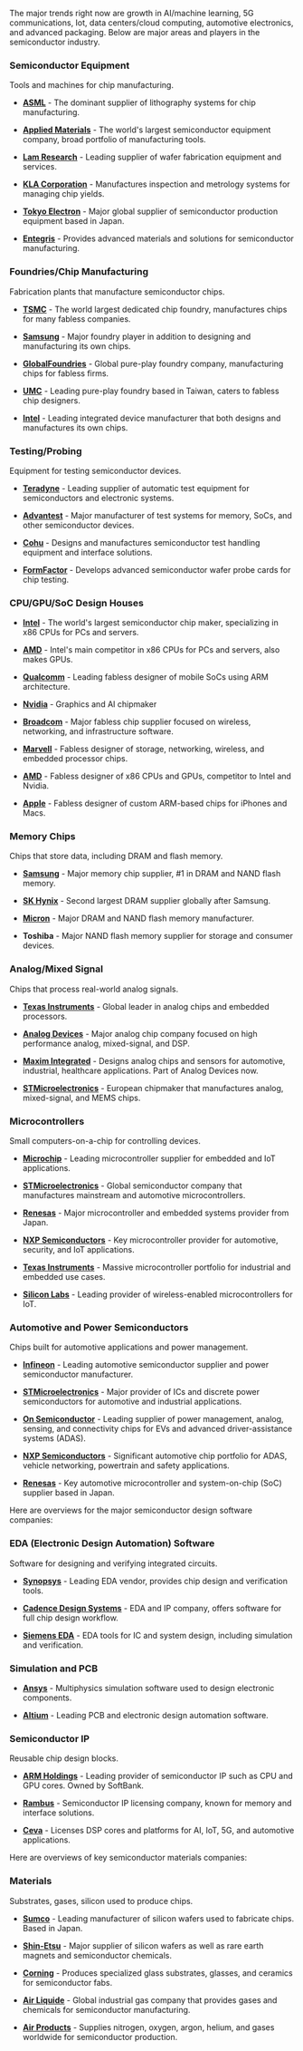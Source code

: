 The major trends right now are growth in AI/machine learning, 5G
communications, Iot, data centers/cloud computing, automotive
electronics, and advanced packaging. Below are major areas and players
in the semiconductor industry.


### Semiconductor Equipment

Tools and machines for chip manufacturing.

- [**ASML**](https://seekingalpha.com/symbol/ASML) - The dominant
  supplier of lithography systems for chip manufacturing.

- [**Applied Materials**](https://seekingalpha.com/symbol/AMAT) - The
  world's largest semiconductor equipment company, broad portfolio of
  manufacturing tools.

- [**Lam Research**](https://seekingalpha.com/symbol/LRCX) - Leading
  supplier of wafer fabrication equipment and services.

- [**KLA Corporation**](https://seekingalpha.com/symbol/KLAC) -
  Manufactures inspection and metrology systems for managing chip
  yields.

- [**Tokyo Electron**](https://www.tel.com) - Major global supplier of
  semiconductor production equipment based in Japan.

- [**Entegris**](https://seekingalpha.com/symbol/ENTG) - Provides
  advanced materials and solutions for semiconductor manufacturing.

### Foundries/Chip Manufacturing

Fabrication plants that manufacture semiconductor chips.

- [**TSMC**](https://seekingalpha.com/symbol/TSM) - The world
  largest dedicated chip foundry, manufactures chips for many fabless
  companies.

- [**Samsung**](https://seekingalpha.com/symbol/SSNLF) - Major foundry
  player in addition to designing and manufacturing its own chips.

- [**GlobalFoundries**](https://seekingalpha.com/symbol/GFS) - Global
  pure-play foundry company, manufacturing chips for fabless firms.

- [**UMC**](https://seekingalpha.com/symbol/UMC) - Leading pure-play
  foundry based in Taiwan, caters to fabless chip designers.

- [**Intel**](https://seekingalpha.com/symbol/INTC) - Leading
  integrated device manufacturer that both designs and manufactures
  its own chips.

### Testing/Probing 

Equipment for testing semiconductor devices.

- [**Teradyne**](https://seekingalpha.com/symbol/TER) - Leading
  supplier of automatic test equipment for semiconductors and
  electronic systems.

- [**Advantest**](https://seekingalpha.com/symbol/ATEYY) - Major
  manufacturer of test systems for memory, SoCs, and other
  semiconductor devices.

- [**Cohu**](https://seekingalpha.com/symbol/COHU) - Designs and
  manufactures semiconductor test handling equipment and interface
  solutions.

- [**FormFactor**](https://seekingalpha.com/symbol/FORM) - Develops
  advanced semiconductor wafer probe cards for chip testing.

### CPU/GPU/SoC Design Houses

- [**Intel**](https://seekingalpha.com/symbol/INTC) - The world's
  largest semiconductor chip maker, specializing in x86 CPUs for PCs
  and servers.

- [**AMD**](https://seekingalpha.com/symbol/AMD) - Intel's main
  competitor in x86 CPUs for PCs and servers, also makes GPUs.

- [**Qualcomm**](https://seekingalpha.com/symbol/QCOM) - Leading
  fabless designer of mobile SoCs using ARM architecture.

- [**Nvidia**](https://seekingalpha.com/symbol/NVDA) - Graphics and AI
  chipmaker

- [**Broadcom**](https://seekingalpha.com/symbol/AVGO) - Major fabless
  chip supplier focused on wireless, networking, and infrastructure
  software.

- [**Marvell**](https://seekingalpha.com/symbol/MRVL) - Fabless
  designer of storage, networking, wireless, and embedded processor
  chips.

- [**AMD**](https://seekingalpha.com/symbol/AMD) - Fabless designer of
  x86 CPUs and GPUs, competitor to Intel and Nvidia.

- [**Apple**](https://seekingalpha.com/symbol/AAPL) - Fabless designer
  of custom ARM-based chips for iPhones and Macs.


### Memory Chips

Chips that store data, including DRAM and flash memory.

- [**Samsung**](https://seekingalpha.com/symbol/SSNLF) - Major memory
  chip supplier, #1 in DRAM and NAND flash memory.

- [**SK Hynix**](https://seekingalpha.com/symbol/HXSCL) - Second
  largest DRAM supplier globally after Samsung.

- [**Micron**](https://seekingalpha.com/symbol/MU) - Major DRAM and
  NAND flash memory manufacturer.

- **Toshiba** - Major NAND flash memory supplier for storage and
    consumer devices.

### Analog/Mixed Signal

Chips that process real-world analog signals.

- [**Texas Instruments**](https://seekingalpha.com/symbol/TXN) -
  Global leader in analog chips and embedded processors.

- [**Analog Devices**](https://seekingalpha.com/symbol/ADI) - Major
  analog chip company focused on high performance analog,
  mixed-signal, and DSP.

- [**Maxim Integrated**](https://seekingalpha.com/symbol/MXIM) -
  Designs analog chips and sensors for automotive, industrial,
  healthcare applications. Part of Analog Devices now.

- [**STMicroelectronics**](https://seekingalpha.com/symbol/STM) -
  European chipmaker that manufactures analog, mixed-signal, and MEMS
  chips.


### Microcontrollers

Small computers-on-a-chip for controlling devices.

- [**Microchip**](https://seekingalpha.com/symbol/MCHP) - Leading
  microcontroller supplier for embedded and IoT applications.

- [**STMicroelectronics**](https://seekingalpha.com/symbol/STM) -
  Global semiconductor company that manufactures mainstream and
  automotive microcontrollers.

- [**Renesas**](https://www.renesas.com) - Major microcontroller and
  embedded systems provider from Japan.

- [**NXP Semiconductors**](https://seekingalpha.com/symbol/NXPI) - Key
  microcontroller provider for automotive, security, and IoT
  applications.

- [**Texas Instruments**](https://seekingalpha.com/symbol/TXN) -
  Massive microcontroller portfolio for industrial and embedded use
  cases.

- [**Silicon Labs**](https://seekingalpha.com/symbol/SLAB) - Leading
  provider of wireless-enabled microcontrollers for IoT.

### Automotive and Power Semiconductors

Chips built for automotive applications and power management.

- [**Infineon**](https://seekingalpha.com/symbol/IFNNY) - Leading
  automotive semiconductor supplier and power semiconductor
  manufacturer.

- [**STMicroelectronics**](https://seekingalpha.com/symbol/STM) -
  Major provider of ICs and discrete power semiconductors for
  automotive and industrial applications.

- [**On Semiconductor**](https://seekingalpha.com/symbol/ON) - Leading
  supplier of power management, analog, sensing, and connectivity
  chips for EVs and advanced driver-assistance systems (ADAS).

- [**NXP Semiconductors**](https://seekingalpha.com/symbol/NXPI) -
  Significant automotive chip portfolio for ADAS, vehicle networking,
  powertrain and safety applications.

- [**Renesas**](https://www.renesas.com) - Key automotive
  microcontroller and system-on-chip (SoC) supplier based in Japan.


Here are overviews for the major semiconductor design software companies:

### EDA (Electronic Design Automation) Software

Software for designing and verifying integrated circuits.

- [**Synopsys**](https://seekingalpha.com/symbol/SNPS) - Leading EDA
  vendor, provides chip design and verification tools.

- [**Cadence Design Systems**](https://seekingalpha.com/symbol/CDNS) -
  EDA and IP company, offers software for full chip design workflow.

- [**Siemens EDA**](https://www.sw.siemens.com/en-US/edsa) - EDA tools
  for IC and system design, including simulation and verification.


### Simulation and PCB

- [**Ansys**](https://seekingalpha.com/symbol/ANSS) - Multiphysics
  simulation software used to design electronic components.

- [**Altium**](https://www.altium.com) - Leading PCB and electronic
  design automation software.

### Semiconductor IP

Reusable chip design blocks.

- [**ARM Holdings**](https://www.arm.com) - Leading provider of
  semiconductor IP such as CPU and GPU cores. Owned by SoftBank.

- [**Rambus**](https://seekingalpha.com/symbol/RMBS) - Semiconductor
  IP licensing company, known for memory and interface solutions.

- [**Ceva**](https://seekingalpha.com/symbol/CEVA) - Licenses DSP
  cores and platforms for AI, IoT, 5G, and automotive applications.


Here are overviews of key semiconductor materials companies:

### Materials

Substrates, gases, silicon used to produce chips.

- [**Sumco**](https://www.sumco.com) - Leading manufacturer of silicon
  wafers used to fabricate chips. Based in Japan.

- [**Shin-Etsu**](https://www.shinetsu.co.jp) - Major supplier of
  silicon wafers as well as rare earth magnets and semiconductor
  chemicals.

- [**Corning**](https://seekingalpha.com/symbol/GLW) - Produces
  specialized glass substrates, glasses, and ceramics for
  semiconductor fabs.

- [**Air Liquide**](https://www.airliquide.com) - Global industrial
  gas company that provides gases and chemicals for semiconductor
  manufacturing.

- [**Air Products**](https://seekingalpha.com/symbol/APD) - Supplies
  nitrogen, oxygen, argon, helium, and gases worldwide for
  semiconductor production.